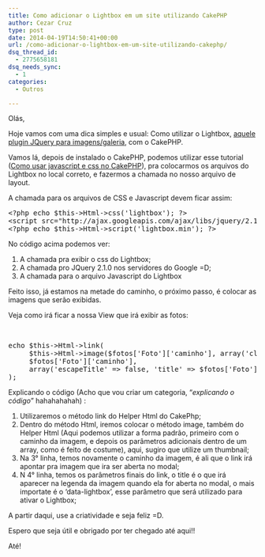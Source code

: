 ```yaml
---
title: Como adicionar o Lightbox em um site utilizando CakePHP
author: Cezar Cruz
type: post
date: 2014-04-19T14:50:41+00:00
url: /como-adicionar-o-lightbox-em-um-site-utilizando-cakephp/
dsq_thread_id:
  - 2775658181
dsq_needs_sync:
  - 1
categories:
  - Outros

---
```

Olás,

Hoje vamos com uma dica simples e usual: Como utilizar o Lightbox, [aquele plugin JQuery para imagens/galeria][1], com o CakePHP.

Vamos lá, depois de instalado o CakePHP, podemos utilizar esse tutorial ([Como usar javascript e css no CakePHP][2]), pra colocarmos os arquivos do Lightbox no local correto, e fazermos a chamada no nosso arquivo de layout.

A chamada para os arquivos de CSS e Javascript devem ficar assim:

<pre class="lang:php decode:true">&lt;?php echo $this-&gt;Html-&gt;css('lightbox'); ?&gt;
&lt;script src="http://ajax.googleapis.com/ajax/libs/jquery/2.1.0/jquery.min.js" type="text/javascript"&gt;&lt;/script&gt;	
&lt;?php echo $this-&gt;Html-&gt;script('lightbox.min'); ?&gt;
</pre>

No código acima podemos ver:

  1. A chamada pra exibir o css do Lightbox;
  2. A chamada pro JQuery 2.1.0 nos servidores do Google =D;
  3. A chamada para o arquivo Javascript do Lightbox

Feito isso, já estamos na metade do caminho, o próximo passo, é colocar as imagens que serão exibidas.

Veja como irá ficar a nossa View que irá exibir as fotos:

&nbsp;

<pre class="lang:php decode:true">echo $this-&gt;Html-&gt;link(
	 $this-&gt;Html-&gt;image($fotos['Foto']['caminho'], array('class' =&gt; 'class_img')),
	 $fotos['Foto']['caminho'],
	 array('escapeTitle' =&gt; false, 'title' =&gt; $fotos['Foto']['alt'], 'data-lightbox'=&gt; 'roadtrip', 'class' =&gt; 'class_url')
);</pre>

Explicando o código (Acho que vou criar um categoria, &#8220;_explicando o código_&#8221; hahahahahah) :

  1. Utilizaremos o método link do Helper Html do CakePhp;
  2. Dentro do método Html, iremos colocar o método image, também do Helper Html (Aqui podemos utilizar a forma padrão, primeiro com o caminho da imagem, e depois os parâmetros adicionais dentro de um array, como é feito de costume), aqui, sugiro que utilize um thumbnail;
  3. Na 3° linha, temos novamente o caminho da imagem, é ali que o link irá apontar pra imagem que ira ser aberta no modal;
  4. N 4° linha, temos os parâmetros finais do link, o title é o que irá aparecer na legenda da imagem quando ela for aberta no modal, o mais importate é o &#8216;data-lightbox&#8217;, esse parâmetro que será utilizado para ativar o Lightbox;

A partir daqui, use a criatividade e seja feliz =D.

Espero que seja útil e obrigado por ter chegado até aqui!!

Até!

 [1]: http://lokeshdhakar.com/projects/lightbox2/
 [2]: https://cezarcruz.com.br/2013/07/como-usar-javascript-e-css-no-cakephp/